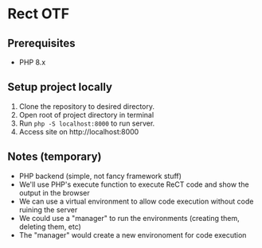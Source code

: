 # Rect OTF

## Prerequisites

- PHP 8.x

## Setup project locally

1. Clone the repository to desired directory.
2. Open root of project directory in terminal
3. Run ```php -S localhost:8000``` to run server.
4. Access site on http://localhost:8000

## Notes (temporary) 
- PHP backend (simple, not fancy framework stuff)
- We'll use PHP's execute function to execute ReCT code and show the output in the browser
- We can use a virtual environment to allow code execution without code ruining the server
- We could use a "manager" to run the environments (creating them, deleting them, etc)
- The "manager" would create a new environoment for code execution
